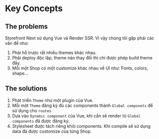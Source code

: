 # Key Concepts
## The problems
Storefront Next sử dụng Vue và Render SSR. Vì vậy chúng tôi gặp phải các vấn đề như:
1. Phải hỗ trược rất nhiều themes khác nhau.
2. Phải deploy độc lập, theme nào thay đổi thì chỉ được phép build theme đấy.
3. Mỗi một Shop có một customize khác nhau về UI như: Fonts, colors, shape...

## The solutions
1. Phát triển `Theme` như một plugin của Vue.
2. Mỗi một `Theme` đăng ký đủ các components thành `Global componets` để sử dụng cho `routes`
3. Dựa vào `Dynamic component` của Vue, khi cần sẽ render từ `Global components` đã được đăng ký.
4. Stylesheet được tách riêng khỏi components. Khi compile sẽ sử dụng data đã được customize của từng Shop.
